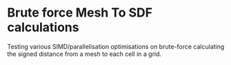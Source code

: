 # Brute force Mesh To SDF calculations

Testing various SIMD/parallelisation optimisations on brute-force calculating the signed distance from a mesh to each cell in a grid.